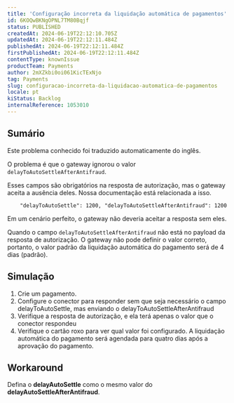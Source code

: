 ```yaml
---
title: 'Configuração incorreta da liquidação automática de pagamentos'
id: 6KOQwBKNgOPNL7TM80Bqjf
status: PUBLISHED
createdAt: 2024-06-19T22:12:10.705Z
updatedAt: 2024-06-19T22:12:11.484Z
publishedAt: 2024-06-19T22:12:11.484Z
firstPublishedAt: 2024-06-19T22:12:11.484Z
contentType: knownIssue
productTeam: Payments
author: 2mXZkbi0oi061KicTExNjo
tag: Payments
slug: configuracao-incorreta-da-liquidacao-automatica-de-pagamentos
locale: pt
kiStatus: Backlog
internalReference: 1053010
---
```


## Sumário

<div class="alert alert-info">
  <p>Este problema conhecido foi traduzido automaticamente do inglês.</p>
</div>


O problema é que o gateway ignorou o valor `delayToAutoSettleAfterAntifraud`.

Esses campos são obrigatórios na resposta de autorização, mas o gateway aceita a ausência deles. Nossa documentação está relacionada a isso.

        "delayToAutoSettle": 1200, "delayToAutoSettleAfterAntifraud": 1200

Em um cenário perfeito, o gateway não deveria aceitar a resposta sem eles.

Quando o campo `delayToAutoSettleAfterAntifraud` não está no payload da resposta de autorização. O gateway não pode definir o valor correto, portanto, o valor padrão da liquidação automática do pagamento será de 4 dias (padrão).

## Simulação



1. Crie um pagamento.
2. Configure o conector para responder sem que seja necessário o campo delayToAutoSettle, mas enviando o delayToAutoSettleAfterAntifraud
3. Verifique a resposta de autorização, e ela terá apenas o valor que o conector respondeu
4. Verifique o cartão roxo para ver qual valor foi configurado. A liquidação automática do pagamento será agendada para quatro dias após a aprovação do pagamento.

## Workaround



Defina o **delayAutoSettle** como o mesmo valor do **delayAutoSettleAfterAntifraud**.





